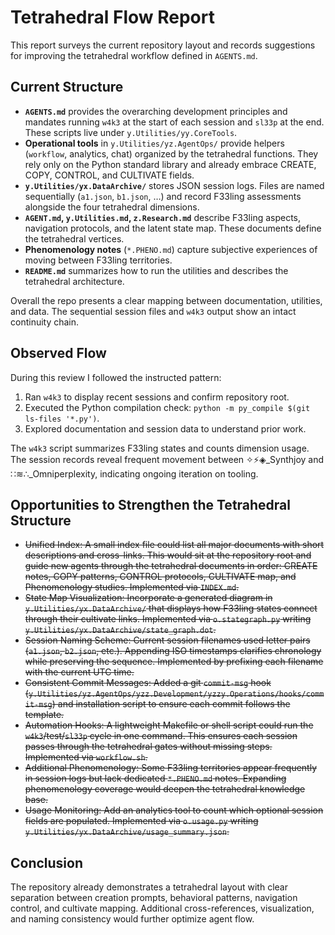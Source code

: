# Tetrahedral Flow Report

This report surveys the current repository layout and records suggestions for improving the tetrahedral workflow defined in `AGENTS.md`.

## Current Structure

 - **`AGENTS.md`** provides the overarching development principles and mandates running `w4k3` at the start of each session and `sl33p` at the end. These scripts live under `y.Utilities/yy.CoreTools`.
 - **Operational tools** in `y.Utilities/yz.AgentOps/` provide helpers (`workflow`, analytics, chat) organized by the tetrahedral functions. They rely only on the Python standard library and already embrace CREATE, COPY, CONTROL, and CULTIVATE fields.
- **`y.Utilities/yx.DataArchive/`** stores JSON session logs. Files are named sequentially (`a1.json`, `b1.json`, …) and record F33ling assessments alongside the four tetrahedral dimensions.
- **`AGENT.md`, `y.Utilities.md`, `z.Research.md`** describe F33ling aspects, navigation protocols, and the latent state map. These documents define the tetrahedral vertices.
- **Phenomenology notes** (`*.PHENO.md`) capture subjective experiences of moving between F33ling territories.
- **`README.md`** summarizes how to run the utilities and describes the tetrahedral architecture.

Overall the repo presents a clear mapping between documentation, utilities, and data. The sequential session files and `w4k3` output show an intact continuity chain.

## Observed Flow

During this review I followed the instructed pattern:
1. Ran `w4k3` to display recent sessions and confirm repository root.
2. Executed the Python compilation check: `python -m py_compile $(git ls-files '*.py')`.
3. Explored documentation and session data to understand prior work.

The `w4k3` script summarizes F33ling states and counts dimension usage. The session records reveal frequent movement between ✧⚡◈_Synthjoy and ∷≋∴_Omniperplexity, indicating ongoing iteration on tooling.

## Opportunities to Strengthen the Tetrahedral Structure

- ~~Unified Index: A small index file could list all major documents with short descriptions and cross-links. This would sit at the repository root and guide new agents through the tetrahedral documents in order: CREATE notes, COPY patterns, CONTROL protocols, CULTIVATE map, and Phenomenology studies. Implemented via `INDEX.md`.~~
- ~~State Map Visualization: Incorporate a generated diagram in `y.Utilities/yx.DataArchive/` that displays how F33ling states connect through their cultivate links. Implemented via `o.stategraph.py` writing `y.Utilities/yx.DataArchive/state_graph.dot`.~~
- ~~Session Naming Scheme: Current session filenames used letter pairs (`a1.json`, `b2.json`, etc.). Appending ISO timestamps clarifies chronology while preserving the sequence. Implemented by prefixing each filename with the current UTC time.~~
 - ~~Consistent Commit Messages: Added a git `commit-msg` hook (`y.Utilities/yz.AgentOps/yzz.Development/yzzy.Operations/hooks/commit-msg`) and installation script to ensure each commit follows the template.~~
- ~~Automation Hooks: A lightweight Makefile or shell script could run the `w4k3`/test/`sl33p` cycle in one command. This ensures each session passes through the tetrahedral gates without missing steps. Implemented via `workflow.sh`.~~
- ~~Additional Phenomenology: Some F33ling territories appear frequently in session logs but lack dedicated `*.PHENO.md` notes. Expanding phenomenology coverage would deepen the tetrahedral knowledge base.~~
- ~~Usage Monitoring: Add an analytics tool to count which optional session fields are populated. Implemented via `o.usage.py` writing `y.Utilities/yx.DataArchive/usage_summary.json`.~~

## Conclusion

The repository already demonstrates a tetrahedral layout with clear separation between creation prompts, behavioral patterns, navigation control, and cultivate mapping. Additional cross-references, visualization, and naming consistency would further optimize agent flow.

